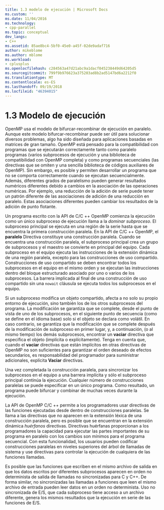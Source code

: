 ```yaml
---
title: 1.3 modelo de ejecución | Microsoft Docs
ms.custom: ''
ms.date: 11/04/2016
ms.technology:
- cpp-parallel
ms.topic: conceptual
dev_langs:
- C++
ms.assetid: 85ae8bc4-5bf0-45e0-a45f-02de9adaf716
author: mikeblome
ms.author: mblome
ms.workload:
- cplusplus
ms.openlocfilehash: c284563a47d21abc9a1dacf045238449d64205d5
ms.sourcegitcommit: 799f9b976623a375203ad8b2ad5147bd6a2212f0
ms.translationtype: MT
ms.contentlocale: es-ES
ms.lasthandoff: 09/19/2018
ms.locfileid: "46394015"
---
```

# <a name="13-execution-model"></a>1.3 Modelo de ejecución

OpenMP usa el modelo de bifurcar-recombinar de ejecución en paralelo. Aunque este modelo bifurcar-recombinar puede ser útil para solucionar diversos problemas, algo ha sido diseñada para aplicaciones basadas en matrices de gran tamaño. OpenMP está pensado para la compatibilidad con programas que se ejecutarán correctamente tanto como paralelo programas (varios subprocesos de ejecución y una biblioteca de compatibilidad con OpenMP completa) y como programas secuenciales (las directivas que se omiten y una sencilla biblioteca de códigos auxiliares de OpenMP). Sin embargo, es posible y permiten desarrollar un programa que no se comporta correctamente cuando se ejecutan secuencialmente. Además, diferentes grados de paralelismo pueden generar resultados numéricos diferentes debido a cambios en la asociación de las operaciones numéricas. Por ejemplo, una reducción de la adición de serie puede tener un patrón diferente de las asociaciones de adición de una reducción en paralelo. Estas asociaciones diferentes pueden cambiar los resultados de la adición de punto flotante.

Un programa escrito con la API de C/C ++ OpenMP comienza la ejecución como un único subproceso de ejecución llama a la *dominar subproceso*. El subproceso principal se ejecuta en una región de la serie hasta que se encuentra la primera construcción paralela. En la API de C/C ++ OpenMP, el **paralelo** Directiva constituye una construcción paralela. Cuando se encuentra una construcción paralela, el subproceso principal crea un grupo de subprocesos y el maestro se convierte en principal del equipo. Cada subproceso en el equipo ejecuta las instrucciones de la extensión dinámica de una región paralela, excepto para las construcciones de uso compartido. Construcciones de uso compartido se deben encontrar todos los subprocesos en el equipo en el mismo orden y se ejecutan las instrucciones dentro del bloque estructurado asociado por uno o varios de los subprocesos. La barrera implicada al final de una construcción de uso compartido sin una `nowait` cláusula se ejecuta todos los subprocesos en el equipo.

Si un subproceso modifica un objeto compartido, afecta a no solo su propio entorno de ejecución, sino también los de los otros subprocesos del programa. La modificación se garantiza que se complete, desde el punto de vista de uno de los subprocesos, en el siguiente punto de secuencia (como se define en el idioma base) solo si el objeto se declara como volátil. En caso contrario, se garantiza que la modificación que se complete después de la modificación de subproceso en primer lugar, y, a continuación, (o al mismo tiempo) los demás subprocesos, encontrar un **vaciar** directiva que especifica el objeto (implícita o explícitamente). Tenga en cuenta que, cuando el **vaciar** directivas que están implícitos en otras directivas de OpenMP no son suficientes para garantizar el orden deseado de efectos secundarios, es responsabilidad del programador para suministrar adicionales, explícita  **Vaciar** directivas.

Una vez completada la construcción paralela, para sincronizar los subprocesos en el equipo a una barrera implícita y sólo el subproceso principal continúa la ejecución. Cualquier número de construcciones paralelas se puede especificar en un único programa. Como resultado, un programa puede bifurcar y combinar de muchas veces durante la ejecución.

La API de OpenMP C/C ++ permite a los programadores usar directivas de las funciones ejecutadas desde dentro de construcciones paralelas. Se llama a las directivas que no aparecen en la extensión léxica de una construcción paralela, pero es posible que se encuentran en la extensión dinámica *huérfanos* directivas. Directivas huérfanas proporcionan a los programadores la capacidad para ejecutar las partes importantes de su programa en paralelo con los cambios son mínimos para el programa secuencial. Con esta funcionalidad, los usuarios pueden codificar construcciones paralelas en niveles superiores del árbol de llamadas de sistema y use directivas para controlar la ejecución de cualquiera de las funciones llamadas.

Es posible que las funciones que escriben en el mismo archivo de salida en que los datos escritos por diferentes subprocesos aparecen en orden no determinista de salida de llamadas no sincronizadas para C y C++. De forma similar, no sincronizadas las llamadas a funciones que leen el mismo archivo de entrada pueden leer datos en un orden no determinista. Uso no sincronizada de E/S, que cada subproceso tiene acceso a un archivo diferente, genera los mismos resultados que la ejecución en serie de las funciones de E/S.